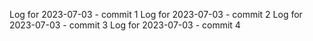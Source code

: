 Log for 2023-07-03 - commit 1
Log for 2023-07-03 - commit 2
Log for 2023-07-03 - commit 3
Log for 2023-07-03 - commit 4
